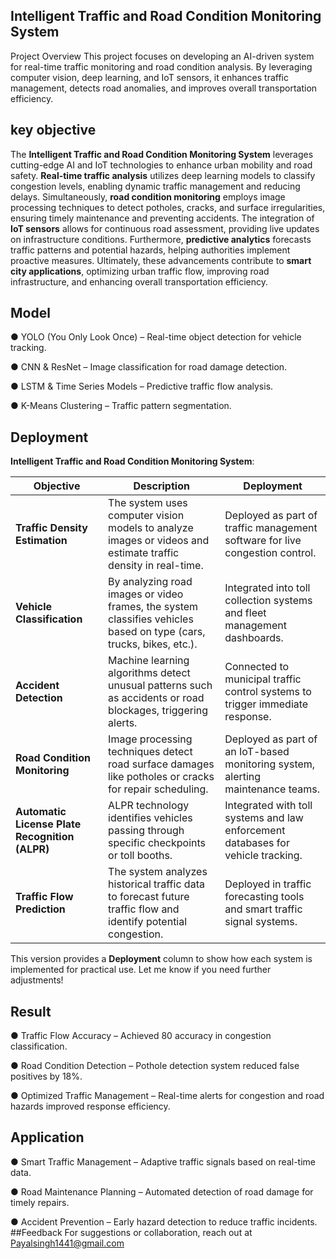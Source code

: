 ## Intelligent Traffic and Road Condition Monitoring System

Project Overview
This project focuses on developing an AI-driven system for real-time traffic monitoring and road condition analysis. By leveraging computer vision, deep learning, and IoT sensors, it enhances traffic management, detects road anomalies, and improves overall transportation efficiency.
## key objective

The **Intelligent Traffic and Road Condition Monitoring System** leverages cutting-edge AI and IoT technologies to enhance urban mobility and road safety. **Real-time traffic analysis** utilizes deep learning models to classify congestion levels, enabling dynamic traffic management and reducing delays. Simultaneously, **road condition monitoring** employs image processing techniques to detect potholes, cracks, and surface irregularities, ensuring timely maintenance and preventing accidents. The integration of **IoT sensors** allows for continuous road assessment, providing live updates on infrastructure conditions. Furthermore, **predictive analytics** forecasts traffic patterns and potential hazards, helping authorities implement proactive measures. Ultimately, these advancements contribute to **smart city applications**, optimizing urban traffic flow, improving road infrastructure, and enhancing overall transportation efficiency.
## Model 
● YOLO (You Only Look Once) – Real-time object detection for vehicle tracking.

● CNN & ResNet – Image classification for road damage detection.

● LSTM & Time Series Models – Predictive traffic flow analysis.

● K-Means Clustering – Traffic pattern segmentation.
## Deployment
**Intelligent Traffic and Road Condition Monitoring System**:

| **Objective**                           | **Description**                                                                                             | **Deployment**                                                                 |
|----------------------------------------|-------------------------------------------------------------------------------------------------------------|--------------------------------------------------------------------------------|
| **Traffic Density Estimation**         | The system uses computer vision models to analyze images or videos and estimate traffic density in real-time. | Deployed as part of traffic management software for live congestion control.  |
| **Vehicle Classification**             | By analyzing road images or video frames, the system classifies vehicles based on type (cars, trucks, bikes, etc.). | Integrated into toll collection systems and fleet management dashboards.      |
| **Accident Detection**                 | Machine learning algorithms detect unusual patterns such as accidents or road blockages, triggering alerts.  | Connected to municipal traffic control systems to trigger immediate response. |
| **Road Condition Monitoring**          | Image processing techniques detect road surface damages like potholes or cracks for repair scheduling.       | Deployed as part of an IoT-based monitoring system, alerting maintenance teams. |
| **Automatic License Plate Recognition (ALPR)** | ALPR technology identifies vehicles passing through specific checkpoints or toll booths.                     | Integrated with toll systems and law enforcement databases for vehicle tracking. |
| **Traffic Flow Prediction**            | The system analyzes historical traffic data to forecast future traffic flow and identify potential congestion. | Deployed in traffic forecasting tools and smart traffic signal systems.      |

This version provides a **Deployment** column to show how each system is implemented for practical use. Let me know if you need further adjustments!
## Result

● Traffic Flow Accuracy – Achieved 80 accuracy in congestion classification.

● Road Condition Detection – Pothole detection system reduced false positives by 18%.

● Optimized Traffic Management – Real-time alerts for congestion and road hazards improved response efficiency.
## Application
● Smart Traffic Management – Adaptive traffic signals based on real-time data.

● Road Maintenance Planning – Automated detection of road damage for timely repairs.

● Accident Prevention – Early hazard detection to reduce traffic incidents.
##Feedback
For suggestions or collaboration, reach out at 
Payalsingh1441@gmail.com
